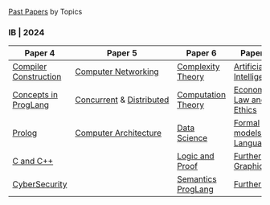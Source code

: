 [Past Papers](https://www.cl.cam.ac.uk/teaching/exams/pastpapers/) by Topics

### IB | 2024

| Paper 4                                             | Paper 5                                                                                   | Paper 6                                                                      | Paper 7                                                   |
| --------------------------------------------------- | ----------------------------------------------------------------------------------------- | ---------------------------------------------------------------------------- | --------------------------------------------------------- |
| [Compiler Construction](./Ref/IBCompiler/Compiler.pdf) | [Computer Networking](./Ref/PastPaper/IB/Networking.pdf)                                        | [Complexity Theory](./Ref/IBComplexityTheory/Complexity.pdf) | [Artificial Intelligence](./Ref/PastPaper/IB/AI.pdf)            |
| [Concepts in ProgLang](./Ref/PastPaper/IB/ConceptsPL.pdf) | [Concurrent](./Ref/PastPaper/IB/Concurrent.pdf) & [Distributed](./Ref/PastPaper/IB/Distributed.pdf) | [Computation Theory](./Ref/IBCompTheory/Comp.pdf)                               | [Economics, Law and Ethics](./Ref/PastPaper/IB/ELE.pdf)         |
| [Prolog](./Ref/IBProlog/Prolog.pdf)                    | [Computer Architecture](./Ref/PastPaper/IB/Arch.pdf)                                            | [Data Science](./Ref/IBDataSci/DataSci.pdf)                                     | [Formal models of Language](./Ref/PastPaper/IB/FormalLang.pdf)  |
| [C and C++](./Ref/PastPaper/IB/c_cpp.pdf)                 |                                                                                           | [Logic and Proof](./Ref/PastPaper/IB/LogicProof.pdf)                               | [Further Graphics](./Ref/IBFGraphics/Further%20Graphics.pdf) |
| [CyberSecurity](./Ref/PastPaper/IB/CyberSec.pdf)       |                                                                                           | [Semantics ProgLang](./Ref/IBSemantics/Semantics.pdf)                           | [Further HCI](./Ref/PastPaper/IB/FHCI.pdf)                      |

